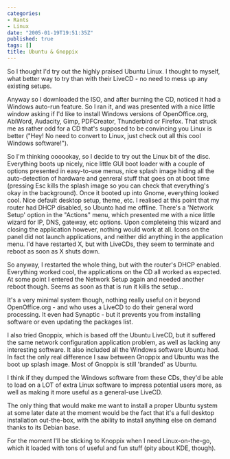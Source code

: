 ```yaml
---
categories:
- Rants
- Linux
date: "2005-01-19T19:51:35Z"
published: true
tags: []
title: Ubuntu & Gnoppix
---
```


So I thought I'd try out the highly praised Ubuntu Linux. I thought to
myself, what better way to try than with their LiveCD - no need to mess
up any existing setups.

Anyway so I downloaded the ISO, and after burning the CD, noticed it had
a Windows auto-run feature. So I ran it, and was presented with a nice
little window asking if I'd like to install Windows versions of
OpenOffice.org, AbiWord, Audacity, Gimp, PDFCreator, Thunderbird or
Firefox. That struck me as rather odd for a CD that's supposed to be
convincing you Linux is better ("Hey! No need to convert to Linux, just
check out all this cool Windows software!").

So I'm thinking oooookay, so I decide to try out the Linux bit of the
disc. Everything boots up nicely, nice little GUI boot loader with a
couple of options presented in easy-to-use menus, nice splash image
hiding all the auto-detection of hardware and genreral stuff that goes
on at boot time (pressing Esc kills the splash image so you can check
that everything's okay in the background). Once it booted up into Gnome,
everything looked cool. Nice default desktop setup, theme, etc. I
realised at this point that my router had DHCP disabled, so Ubunto had
me offline. There's a 'Network Setup' option in the "Actions" menu,
which presented me with a nice little wizard for IP, DNS, gateway, etc
options. Upon completeing this wizard and closing the application
however, nothing would work at all. Icons on the panel did not launch
applications, and neither did anything in the application menu. I'd have
restarted X, but with LiveCDs, they seem to terminate and reboot as soon
as X shuts down.

So anyway, I restarted the whole thing, but with the router's DHCP
enabled. Everything worked cool, the applications on the CD all worked
as expected. At some point I entered the Network Setup again and needed
another reboot though. Seems as soon as that is run it kills the
setup...

It's a very minimal system though, nothing really useful on it beyond
OpenOffice.org - and who uses a LiveCD to do their general word
processing. It even had Synaptic - but it prevents you from installing
software or even updating the packages list.

I also tried Gnoppix, which is based off the Ubuntu LiveCD, but it
suffered the same network configuration application problem, as well as
lacking any interesting software. It also included all the Windows
software Ubuntu had. In fact the only real difference I saw between
Gnoppix and Ubuntu was the boot up splash image. Most of Gnoppix is
still 'branded' as Ubuntu.

I think if they dumped the Windows software from these CDs, they'd be
able to load on a LOT of extra Linux software to impress potential users
more, as well as making it more useful as a general-use LiveCD.

The only thing that would make me want to install a proper Ubuntu system
at some later date at the moment would be the fact that it's a full
desktop installation out-the-box, with the ability to install anything
else on demand thanks to its Debian base.

For the moment I'll be sticking to Knoppix when I need Linux-on-the-go,
which it loaded with tons of useful and fun stuff (pity about KDE,
though).
